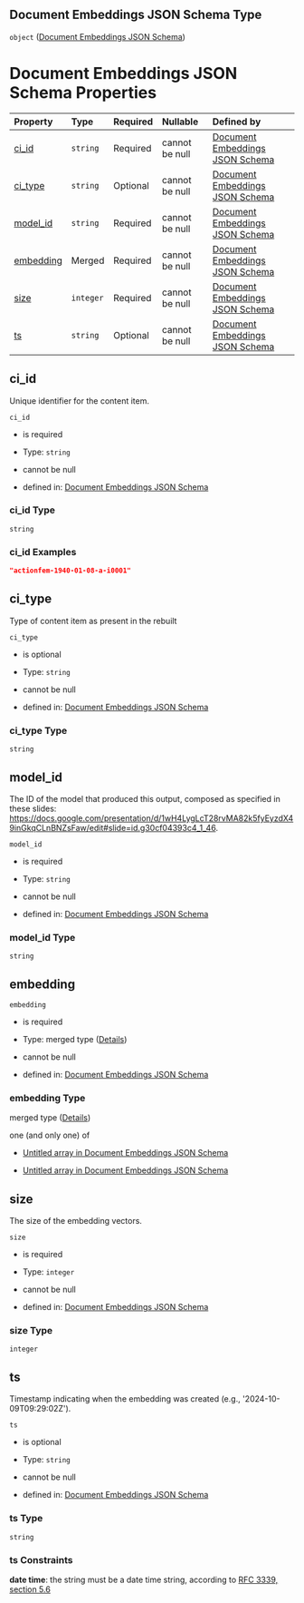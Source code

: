 ## Document Embeddings JSON Schema Type

`object` ([Document Embeddings JSON Schema](embeddings-docs.md))

# Document Embeddings JSON Schema Properties

| Property                | Type      | Required | Nullable       | Defined by                                                                                                                                                                                 |
| :---------------------- | :-------- | :------- | :------------- | :----------------------------------------------------------------------------------------------------------------------------------------------------------------------------------------- |
| [ci\_id](#ci_id)        | `string`  | Required | cannot be null | [Document Embeddings JSON Schema](embeddings-docs-properties-ci_id.md "https://impresso.github.io/impresso-schemas/json/embeddings/embeddings-docs.schema.json#/properties/ci_id")         |
| [ci\_type](#ci_type)    | `string`  | Optional | cannot be null | [Document Embeddings JSON Schema](embeddings-docs-properties-ci_type.md "https://impresso.github.io/impresso-schemas/json/embeddings/embeddings-docs.schema.json#/properties/ci_type")     |
| [model\_id](#model_id)  | `string`  | Required | cannot be null | [Document Embeddings JSON Schema](embeddings-docs-properties-model_id.md "https://impresso.github.io/impresso-schemas/json/embeddings/embeddings-docs.schema.json#/properties/model_id")   |
| [embedding](#embedding) | Merged    | Required | cannot be null | [Document Embeddings JSON Schema](embeddings-docs-properties-embedding.md "https://impresso.github.io/impresso-schemas/json/embeddings/embeddings-docs.schema.json#/properties/embedding") |
| [size](#size)           | `integer` | Required | cannot be null | [Document Embeddings JSON Schema](embeddings-docs-properties-size.md "https://impresso.github.io/impresso-schemas/json/embeddings/embeddings-docs.schema.json#/properties/size")           |
| [ts](#ts)               | `string`  | Optional | cannot be null | [Document Embeddings JSON Schema](embeddings-docs-properties-ts.md "https://impresso.github.io/impresso-schemas/json/embeddings/embeddings-docs.schema.json#/properties/ts")               |

## ci\_id

Unique identifier for the content item.

`ci_id`

*   is required

*   Type: `string`

*   cannot be null

*   defined in: [Document Embeddings JSON Schema](embeddings-docs-properties-ci_id.md "https://impresso.github.io/impresso-schemas/json/embeddings/embeddings-docs.schema.json#/properties/ci_id")

### ci\_id Type

`string`

### ci\_id Examples

```json
"actionfem-1940-01-08-a-i0001"
```

## ci\_type

Type of content item as present in the rebuilt

`ci_type`

*   is optional

*   Type: `string`

*   cannot be null

*   defined in: [Document Embeddings JSON Schema](embeddings-docs-properties-ci_type.md "https://impresso.github.io/impresso-schemas/json/embeddings/embeddings-docs.schema.json#/properties/ci_type")

### ci\_type Type

`string`

## model\_id

The ID of the model that produced this output, composed as specified in these slides: <https://docs.google.com/presentation/d/1wH4LygLcT28rvMA82k5fyEyzdX49inGkqCLnBNZsFaw/edit#slide=id.g30cf04393c4_1_46>.

`model_id`

*   is required

*   Type: `string`

*   cannot be null

*   defined in: [Document Embeddings JSON Schema](embeddings-docs-properties-model_id.md "https://impresso.github.io/impresso-schemas/json/embeddings/embeddings-docs.schema.json#/properties/model_id")

### model\_id Type

`string`

## embedding



`embedding`

*   is required

*   Type: merged type ([Details](embeddings-docs-properties-embedding.md))

*   cannot be null

*   defined in: [Document Embeddings JSON Schema](embeddings-docs-properties-embedding.md "https://impresso.github.io/impresso-schemas/json/embeddings/embeddings-docs.schema.json#/properties/embedding")

### embedding Type

merged type ([Details](embeddings-docs-properties-embedding.md))

one (and only one) of

*   [Untitled array in Document Embeddings JSON Schema](embeddings-docs-properties-embedding-oneof-0.md "check type definition")

*   [Untitled array in Document Embeddings JSON Schema](embeddings-docs-properties-embedding-oneof-1.md "check type definition")

## size

The size of the embedding vectors.

`size`

*   is required

*   Type: `integer`

*   cannot be null

*   defined in: [Document Embeddings JSON Schema](embeddings-docs-properties-size.md "https://impresso.github.io/impresso-schemas/json/embeddings/embeddings-docs.schema.json#/properties/size")

### size Type

`integer`

## ts

Timestamp indicating when the embedding was created (e.g., '2024-10-09T09:29:02Z').

`ts`

*   is optional

*   Type: `string`

*   cannot be null

*   defined in: [Document Embeddings JSON Schema](embeddings-docs-properties-ts.md "https://impresso.github.io/impresso-schemas/json/embeddings/embeddings-docs.schema.json#/properties/ts")

### ts Type

`string`

### ts Constraints

**date time**: the string must be a date time string, according to [RFC 3339, section 5.6](https://tools.ietf.org/html/rfc3339 "check the specification")
